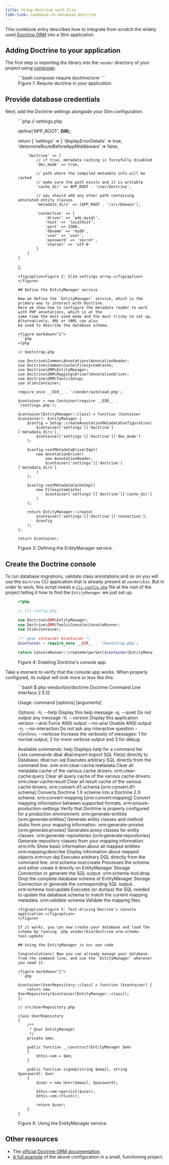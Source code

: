 ```yaml
---
title: Using Doctrine with Slim
l10n-link: cookbook-v3-database_doctrine
---
```


This cookbook entry describes how to integrate from scratch the widely used [Doctrine ORM](http://docs.doctrine-project.org/projects/doctrine-orm/en/latest/) into a Slim application.

## Adding Doctrine to your application

The first step is importing the library into the `vendor` directory of your project using [composer](https://getcomposer.org/).

<figure markdown="1">
```bash
composer require doctrine/orm
```
<figcaption>Figure 1: Require doctrine in your application.</figcaption>
</figure>

## Provide database credentials


Next, add the Doctrine settings alongside your Slim configuration.

<figure markdown="1">
```php
<?php

// settings.php

define('APP_ROOT', __DIR__);

return [
    'settings' => [
        'displayErrorDetails' => true,
        'determineRouteBeforeAppMiddleware' => false,

        'doctrine' => [
            // if true, metadata caching is forcefully disabled
            'dev_mode' => true,

            // path where the compiled metadata info will be cached
            // make sure the path exists and it is writable
            'cache_dir' => APP_ROOT . '/var/doctrine',

            // you should add any other path containing annotated entity classes
            'metadata_dirs' => [APP_ROOT . '/src/Domain'],

            'connection' => [
                'driver' => 'pdo_mysql',
                'host' => 'localhost',
                'port' => 3306,
                'dbname' => 'mydb',
                'user' => 'user',
                'password' => 'secret',
                'charset' => 'utf-8'
            ]
        ]
    ]
];
```
<figcaption>Figure 2: Slim settings array.</figcaption>
</figure>

## Define the EntityManager service

Now we define the `EntityManager` service, which is the primary way to interact with Doctrine.
Here we show how to configure the metadata reader to work with PHP annotations, which is at the
same time the most used mode and the most tricky to set up. Alternatively, XML or YAML can also
be used to describe the database schema.

<figure markdown="1">
```php
<?php

// bootstrap.php

use Doctrine\Common\Annotations\AnnotationReader;
use Doctrine\Common\Cache\FilesystemCache;
use Doctrine\ORM\EntityManager;
use Doctrine\ORM\Mapping\Driver\AnnotationDriver;
use Doctrine\ORM\Tools\Setup;
use Slim\Container;

require_once __DIR__ . '/vendor/autoload.php';

$container = new Container(require __DIR__ . '/settings.php');

$container[EntityManager::class] = function (Container $container): EntityManager {
    $config = Setup::createAnnotationMetadataConfiguration(
        $container['settings']['doctrine']['metadata_dirs'],
        $container['settings']['doctrine']['dev_mode']
    );

    $config->setMetadataDriverImpl(
        new AnnotationDriver(
            new AnnotationReader,
            $container['settings']['doctrine']['metadata_dirs']
        )
    );

    $config->setMetadataCacheImpl(
        new FilesystemCache(
            $container['settings']['doctrine']['cache_dir']
        )
    );

    return EntityManager::create(
        $container['settings']['doctrine']['connection'],
        $config
    );
};

return $container;
```
<figcaption>Figure 3: Defining the EntityManager service.</figcaption>
</figure>

## Create the Doctrine console

To run database migrations, validate class annotations and so on you will use the `doctrine` CLI application that is
already present at `vendor/bin`. But in order to work, this script needs a [`cli-config.php`](http://docs.doctrine-project.org/en/latest/reference/configuration.html#setting-up-the-commandline-tool)
file at the root of the project telling it how to find the `EntityManager` we just set up:

<figure markdown="1">

```php
<?php

// cli-config.php

use Doctrine\ORM\EntityManager;
use Doctrine\ORM\Tools\Console\ConsoleRunner;
use Slim\Container;

/** @var Container $container */
$container = require_once __DIR__ . '/bootstrap.php';

return ConsoleRunner::createHelperSet($container[EntityManager::class]);
```

<figcaption>Figure 4: Enabling Doctrine's console app.</figcaption>
</figure>

Take a moment to verify that the console app works. When properly configured, its output will look more or less like this:


<figure markdown="1">
```bash
$ php vendor/bin/doctrine
Doctrine Command Line Interface 2.5.12

Usage:
  command [options] [arguments]

Options:
  -h, --help            Display this help message
  -q, --quiet           Do not output any message
  -V, --version         Display this application version
      --ansi            Force ANSI output
      --no-ansi         Disable ANSI output
  -n, --no-interaction  Do not ask any interactive question
  -v|vv|vvv, --verbose  Increase the verbosity of messages: 1 for normal output, 2 for more verbose output and 3 for debug

Available commands:
  help                            Displays help for a command
  list                            Lists commands
 dbal
  dbal:import                     Import SQL file(s) directly to Database.
  dbal:run-sql                    Executes arbitrary SQL directly from the command line.
 orm
  orm:clear-cache:metadata        Clear all metadata cache of the various cache drivers.
  orm:clear-cache:query           Clear all query cache of the various cache drivers.
  orm:clear-cache:result          Clear all result cache of the various cache drivers.
  orm:convert-d1-schema           [orm:convert:d1-schema] Converts Doctrine 1.X schema into a Doctrine 2.X schema.
  orm:convert-mapping             [orm:convert:mapping] Convert mapping information between supported formats.
  orm:ensure-production-settings  Verify that Doctrine is properly configured for a production environment.
  orm:generate-entities           [orm:generate:entities] Generate entity classes and method stubs from your mapping information.
  orm:generate-proxies            [orm:generate:proxies] Generates proxy classes for entity classes.
  orm:generate-repositories       [orm:generate:repositories] Generate repository classes from your mapping information.
  orm:info                        Show basic information about all mapped entities
  orm:mapping:describe            Display information about mapped objects
  orm:run-dql                     Executes arbitrary DQL directly from the command line.
  orm:schema-tool:create          Processes the schema and either create it directly on EntityManager Storage Connection or generate the SQL output.
  orm:schema-tool:drop            Drop the complete database schema of EntityManager Storage Connection or generate the corresponding SQL output.
  orm:schema-tool:update          Executes (or dumps) the SQL needed to update the database schema to match the current mapping metadata.
  orm:validate-schema             Validate the mapping files.
```
<figcaption>Figure 5: Test-driving Docrine's console application.</figcaption>
</figure>

If it works, you can now create your database and load the schema by running `php vendor/bin/doctrine orm:schema-tool:update`

## Using the EntityManager in our own code

Congratulations! Now you can already manage your database from the command line, and use the `EntityManager` wherever you need it.

<figure markdown="1">
```php

$container[UserRepository::class] = function ($container) {
    return new UserRepository($container[EntityManager::class]);
};

// src/UserRepository.php

class UserRepository
{
    /**
     * @var EntityManager
     */
    private $em;

    public function __construct(EntityManager $em)
    {
        $this->em = $em;
    }

    public function signUp(string $email, string $password): User
    {
        $user = new User($email, $password);

        $this->em->persist($user);
        $this->em->flush();

        return $user;
    }
}
```
<figcaption>Figure 6: Using the EntityManager service.</figcaption>
</figure>

## Other resources

- The [official Doctrine ORM documentation](http://docs.doctrine-project.org/projects/doctrine-orm/en/latest/).
- [A full example](https://github.com/1ma/Slim-Doctrine-Demo) of the above configuration in a small, functioning project.
